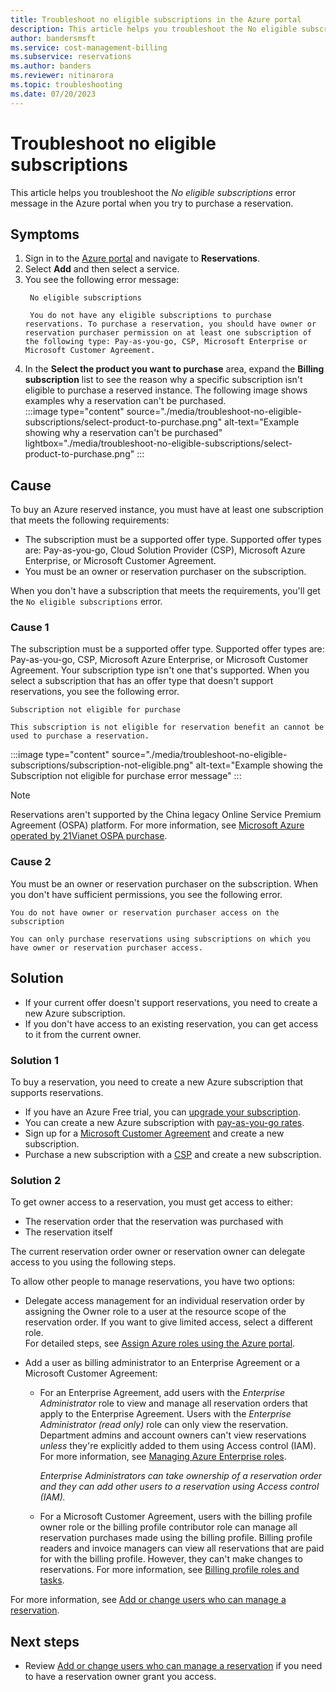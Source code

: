 ```yaml
---
title: Troubleshoot no eligible subscriptions in the Azure portal
description: This article helps you troubleshoot the No eligible subscriptions error message in the Azure portal when you try to purchase a reservation.
author: bandersmsft
ms.service: cost-management-billing
ms.subservice: reservations
ms.author: banders
ms.reviewer: nitinarora
ms.topic: troubleshooting
ms.date: 07/20/2023
---
```


# Troubleshoot no eligible subscriptions

This article helps you troubleshoot the *No eligible subscriptions* error message in the Azure portal when you try to purchase a reservation.

## Symptoms

1. Sign in to the [Azure portal](https://portal.azure.com) and navigate to **Reservations**.
1. Select **Add** and then select a service.
1. You see the following error message:
   ```
    No eligible subscriptions
    
    You do not have any eligible subscriptions to purchase reservations. To purchase a reservation, you should have owner or reservation purchaser permission on at least one subscription of the following type: Pay-as-you-go, CSP, Microsoft Enterprise or Microsoft Customer Agreement.
    ```
1. In the **Select the product you want to purchase** area, expand the **Billing subscription** list to see the reason why a specific subscription isn't eligible to purchase a reserved instance. The following image shows examples why a reservation can't be purchased.  
    :::image type="content" source="./media/troubleshoot-no-eligible-subscriptions/select-product-to-purchase.png" alt-text="Example showing why a reservation can't be purchased" lightbox="./media/troubleshoot-no-eligible-subscriptions/select-product-to-purchase.png" :::

## Cause

To buy an Azure reserved instance, you must have at least one subscription that meets the following requirements:

- The subscription must be a supported offer type. Supported offer types are: Pay-as-you-go, Cloud Solution Provider (CSP), Microsoft Azure Enterprise, or Microsoft Customer Agreement.
- You must be an owner or reservation purchaser on the subscription.

When you don't have a subscription that meets the requirements, you'll get the `No eligible subscriptions` error.

### Cause 1

The subscription must be a supported offer type. Supported offer types are: Pay-as-you-go, CSP, Microsoft Azure Enterprise, or Microsoft Customer Agreement. Your subscription type isn't one that's supported. When you select a subscription that has an offer type that doesn't support reservations, you see the following error.

```
Subscription not eligible for purchase

This subscription is not eligible for reservation benefit an cannot be used to purchase a reservation.
```

:::image type="content" source="./media/troubleshoot-no-eligible-subscriptions/subscription-not-eligible.png" alt-text="Example showing the Subscription not eligible for purchase error message" :::

>[!NOTE]
> Reservations aren't supported by the China legacy Online Service Premium Agreement (OSPA) platform. For more information, see [Microsoft Azure operated by 21Vianet OSPA purchase](https://go.microsoft.com/fwlink/?linkid=2239835).

### Cause 2

You must be an owner or reservation purchaser on the subscription. When you don't have sufficient permissions, you see the following error.

```
You do not have owner or reservation purchaser access on the subscription

You can only purchase reservations using subscriptions on which you have owner or reservation purchaser access.
```

## Solution

- If your current offer doesn't support reservations, you need to create a new Azure subscription.
- If you don't have access to an existing reservation, you can get access to it from the current owner.

### Solution 1

To buy a reservation, you need to create a new Azure subscription that supports reservations.

- If you have an Azure Free trial, you can [upgrade your subscription](../manage/upgrade-azure-subscription.md).
- You can create a new Azure subscription with [pay-as-you-go rates](https://azure.microsoft.com/pricing/purchase-options/pay-as-you-go/).
- Sign up for a [Microsoft Customer Agreement](https://azure.microsoft.com/pricing/purchase-options/microsoft-customer-agreement/) and create a new subscription.
- Purchase a new subscription with a [CSP](https://www.microsoft.com/solution-providers/home) and create a new subscription.

### Solution 2

To get owner access to a reservation, you must get access to either:

- The reservation order that the reservation was purchased with
- The reservation itself

The current reservation order owner or reservation owner can delegate access to you using the following steps.

To allow other people to manage reservations, you have two options:

- Delegate access management for an individual reservation order by assigning the Owner role to a user at the resource scope of the reservation order. If you want to give limited access, select a different role.  
     For detailed steps, see [Assign Azure roles using the Azure portal](../../role-based-access-control/role-assignments-portal.md).

- Add a user as billing administrator to an Enterprise Agreement or a Microsoft Customer Agreement:
    - For an Enterprise Agreement, add users with the _Enterprise Administrator_ role to view and manage all reservation orders that apply to the Enterprise Agreement. Users with the _Enterprise Administrator (read only)_ role can only view the reservation. Department admins and account owners can't view reservations _unless_ they're explicitly added to them using Access control (IAM). For more information, see [Managing Azure Enterprise roles](../manage/understand-ea-roles.md).

        _Enterprise Administrators can take ownership of a reservation order and they can add other users to a reservation using Access control (IAM)._
    - For a Microsoft Customer Agreement, users with the billing profile owner role or the billing profile contributor role can manage all reservation purchases made using the billing profile. Billing profile readers and invoice managers can view all reservations that are paid for with the billing profile. However, they can't make changes to reservations.
    For more information, see [Billing profile roles and tasks](../manage/understand-mca-roles.md#billing-profile-roles-and-tasks).

For more information, see [Add or change users who can manage a reservation](manage-reserved-vm-instance.md#who-can-manage-a-reservation-by-default).

## Next steps

- Review [Add or change users who can manage a reservation](manage-reserved-vm-instance.md#who-can-manage-a-reservation-by-default) if you need to have a reservation owner grant you access.

